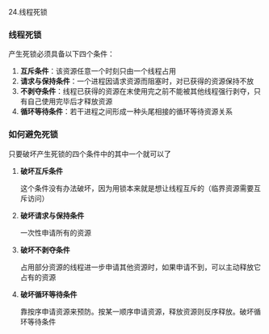 24.线程死锁

### 线程死锁

产生死锁必须具备以下四个条件：

1. **互斥条件**：该资源任意一个时刻只由一个线程占用
2. **请求与保持条件**：一个进程因请求资源而阻塞时，对已获得的资源保持不放
3. **不剥夺条件**：线程已获得的资源在末使用完之前不能被其他线程强行剥夺，只有自己使用完毕后才释放资源
4. **循环等待条件**：若干进程之间形成一种头尾相接的循环等待资源关系



### 如何避免死锁

只要破坏产生死锁的四个条件中的其中一个就可以了

1. **破坏互斥条件**

   ​		这个条件没有办法破坏，因为用锁本来就是想让线程互斥的（临界资源需要互斥访问）

2. **破坏请求与保持条件**

   一次性申请所有的资源

3. **破坏不剥夺条件**

   ​		占用部分资源的线程进一步申请其他资源时，如果申请不到，可以主动释放它占有的资源

4. **破坏循环等待条件**

   ​		靠按序申请资源来预防。按某一顺序申请资源，释放资源则反序释放。破坏循环等待条件

